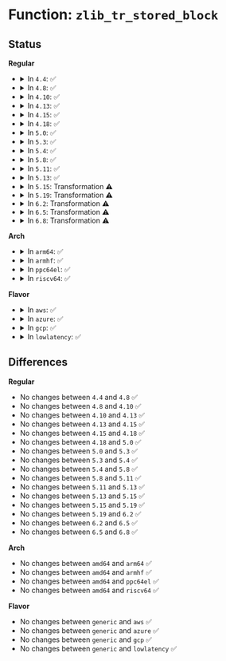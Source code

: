# Function: <code>zlib_tr_stored_block</code>

## Status
<b>Regular</b>
<ul>
<li>
<details>
<summary>In <code>4.4</code>: ✅</summary>

```c
void zlib_tr_stored_block(deflate_state *s, char *buf, ulg stored_len, int eof);
```

**Collision:** Unique Global

**Inline:** No

**Transformation:** False

**Instances:**

```
In lib/zlib_deflate/deftree.c (ffffffff8140cc90)
Location: lib/zlib_deflate/deftree.c:792
Inline: False
Direct callers:
  - lib/zlib_deflate/deflate.c:zlib_deflate
  - lib/zlib_deflate/deftree.c:zlib_tr_flush_block
```
**Symbols:**

```
ffffffff8140cc90-ffffffff8140ce2b: zlib_tr_stored_block (STB_GLOBAL)
```
</details>
</li>
<li>
<details>
<summary>In <code>4.8</code>: ✅</summary>

```c
void zlib_tr_stored_block(deflate_state *s, char *buf, ulg stored_len, int eof);
```

**Collision:** Unique Global

**Inline:** No

**Transformation:** False

**Instances:**

```
In lib/zlib_deflate/deftree.c (ffffffff814549a0)
Location: lib/zlib_deflate/deftree.c:792
Inline: False
Direct callers:
  - lib/zlib_deflate/deflate.c:zlib_deflate
  - lib/zlib_deflate/deftree.c:zlib_tr_flush_block
```
**Symbols:**

```
ffffffff814549a0-ffffffff81454b3c: zlib_tr_stored_block (STB_GLOBAL)
```
</details>
</li>
<li>
<details>
<summary>In <code>4.10</code>: ✅</summary>

```c
void zlib_tr_stored_block(deflate_state *s, char *buf, ulg stored_len, int eof);
```

**Collision:** Unique Global

**Inline:** No

**Transformation:** False

**Instances:**

```
In lib/zlib_deflate/deftree.c (ffffffff81473360)
Location: lib/zlib_deflate/deftree.c:792
Inline: False
Direct callers:
  - lib/zlib_deflate/deflate.c:zlib_deflate
  - lib/zlib_deflate/deftree.c:zlib_tr_flush_block
```
**Symbols:**

```
ffffffff81473360-ffffffff814734fc: zlib_tr_stored_block (STB_GLOBAL)
```
</details>
</li>
<li>
<details>
<summary>In <code>4.13</code>: ✅</summary>

```c
void zlib_tr_stored_block(deflate_state *s, char *buf, ulg stored_len, int eof);
```

**Collision:** Unique Global

**Inline:** No

**Transformation:** False

**Instances:**

```
In lib/zlib_deflate/deftree.c (ffffffff81478760)
Location: lib/zlib_deflate/deftree.c:792
Inline: False
Direct callers:
  - lib/zlib_deflate/deflate.c:zlib_deflate
  - lib/zlib_deflate/deftree.c:zlib_tr_flush_block
```
**Symbols:**

```
ffffffff81478760-ffffffff814788ed: zlib_tr_stored_block (STB_GLOBAL)
```
</details>
</li>
<li>
<details>
<summary>In <code>4.15</code>: ✅</summary>

```c
void zlib_tr_stored_block(deflate_state *s, char *buf, ulg stored_len, int eof);
```

**Collision:** Unique Global

**Inline:** No

**Transformation:** False

**Instances:**

```
In lib/zlib_deflate/deftree.c (ffffffff814a5b00)
Location: lib/zlib_deflate/deftree.c:792
Inline: False
Direct callers:
  - lib/zlib_deflate/deflate.c:zlib_deflate
  - lib/zlib_deflate/deftree.c:zlib_tr_flush_block
```
**Symbols:**

```
ffffffff814a5b00-ffffffff814a5c8d: zlib_tr_stored_block (STB_GLOBAL)
```
</details>
</li>
<li>
<details>
<summary>In <code>4.18</code>: ✅</summary>

```c
void zlib_tr_stored_block(deflate_state *s, char *buf, ulg stored_len, int eof);
```

**Collision:** Unique Global

**Inline:** No

**Transformation:** False

**Instances:**

```
In lib/zlib_deflate/deftree.c (ffffffff814dafa0)
Location: lib/zlib_deflate/deftree.c:792
Inline: False
Direct callers:
  - lib/zlib_deflate/deflate.c:zlib_deflate
  - lib/zlib_deflate/deftree.c:zlib_tr_flush_block
```
**Symbols:**

```
ffffffff814dafa0-ffffffff814db131: zlib_tr_stored_block (STB_GLOBAL)
```
</details>
</li>
<li>
<details>
<summary>In <code>5.0</code>: ✅</summary>

```c
void zlib_tr_stored_block(deflate_state *s, char *buf, ulg stored_len, int eof);
```

**Collision:** Unique Global

**Inline:** No

**Transformation:** False

**Instances:**

```
In lib/zlib_deflate/deftree.c (ffffffff814efa10)
Location: lib/zlib_deflate/deftree.c:792
Inline: False
Direct callers:
  - lib/zlib_deflate/deflate.c:zlib_deflate
  - lib/zlib_deflate/deftree.c:zlib_tr_flush_block
```
**Symbols:**

```
ffffffff814efa10-ffffffff814efba1: zlib_tr_stored_block (STB_GLOBAL)
```
</details>
</li>
<li>
<details>
<summary>In <code>5.3</code>: ✅</summary>

```c
void zlib_tr_stored_block(deflate_state *s, char *buf, ulg stored_len, int eof);
```

**Collision:** Unique Global

**Inline:** No

**Transformation:** False

**Instances:**

```
In lib/zlib_deflate/deftree.c (ffffffff8151c790)
Location: lib/zlib_deflate/deftree.c:792
Inline: False
Direct callers:
  - lib/zlib_deflate/deflate.c:zlib_deflate
  - lib/zlib_deflate/deftree.c:zlib_tr_flush_block
```
**Symbols:**

```
ffffffff8151c790-ffffffff8151c921: zlib_tr_stored_block (STB_GLOBAL)
```
</details>
</li>
<li>
<details>
<summary>In <code>5.4</code>: ✅</summary>

```c
void zlib_tr_stored_block(deflate_state *s, char *buf, ulg stored_len, int eof);
```

**Collision:** Unique Global

**Inline:** No

**Transformation:** False

**Instances:**

```
In lib/zlib_deflate/deftree.c (ffffffff8153d620)
Location: lib/zlib_deflate/deftree.c:738
Inline: False
Direct callers:
  - lib/zlib_deflate/deflate.c:zlib_deflate
  - lib/zlib_deflate/deftree.c:zlib_tr_flush_block
```
**Symbols:**

```
ffffffff8153d620-ffffffff8153d7b1: zlib_tr_stored_block (STB_GLOBAL)
```
</details>
</li>
<li>
<details>
<summary>In <code>5.8</code>: ✅</summary>

```c
void zlib_tr_stored_block(deflate_state *s, char *buf, ulg stored_len, int eof);
```

**Collision:** Unique Global

**Inline:** No

**Transformation:** False

**Instances:**

```
In lib/zlib_deflate/deftree.c (ffffffff815a1e80)
Location: lib/zlib_deflate/deftree.c:738
Inline: False
Direct callers:
  - lib/zlib_deflate/deflate.c:zlib_deflate
  - lib/zlib_deflate/deftree.c:zlib_tr_flush_block
```
**Symbols:**

```
ffffffff815a1e80-ffffffff815a2011: zlib_tr_stored_block (STB_GLOBAL)
```
</details>
</li>
<li>
<details>
<summary>In <code>5.11</code>: ✅</summary>

```c
void zlib_tr_stored_block(deflate_state *s, char *buf, ulg stored_len, int eof);
```

**Collision:** Unique Global

**Inline:** No

**Transformation:** False

**Instances:**

```
In lib/zlib_deflate/deftree.c (ffffffff815bd970)
Location: lib/zlib_deflate/deftree.c:738
Inline: False
Direct callers:
  - lib/zlib_deflate/deflate.c:zlib_deflate
  - lib/zlib_deflate/deftree.c:zlib_tr_flush_block
```
**Symbols:**

```
ffffffff815bd970-ffffffff815bdb17: zlib_tr_stored_block (STB_GLOBAL)
```
</details>
</li>
<li>
<details>
<summary>In <code>5.13</code>: ✅</summary>

```c
void zlib_tr_stored_block(deflate_state *s, char *buf, ulg stored_len, int eof);
```

**Collision:** Unique Global

**Inline:** No

**Transformation:** False

**Instances:**

```
In lib/zlib_deflate/deftree.c (ffffffff815c8680)
Location: lib/zlib_deflate/deftree.c:738
Inline: False
Direct callers:
  - lib/zlib_deflate/deflate.c:zlib_deflate
  - lib/zlib_deflate/deftree.c:zlib_tr_flush_block
```
**Symbols:**

```
ffffffff815c8680-ffffffff815c87ff: zlib_tr_stored_block (STB_GLOBAL)
```
</details>
</li>
<li>
<details>
<summary>In <code>5.15</code>: Transformation ⚠️</summary>

```c
void zlib_tr_stored_block(deflate_state *s, char *buf, ulg stored_len, int eof);
```

**Collision:** Unique Global

**Inline:** No

**Transformation:** True

**Instances:**

```
In lib/zlib_deflate/deftree.c (0)
Location: lib/zlib_deflate/deftree.c:738
Inline: False
Direct callers:
  - lib/zlib_deflate/deflate.c:zlib_deflate
  - lib/zlib_deflate/deftree.c:zlib_tr_flush_block
```
**Symbols:**

```
ffffffff81cdce6e-ffffffff81cdced9: zlib_tr_stored_block.cold (STB_LOCAL)
ffffffff81632680-ffffffff8163284b: zlib_tr_stored_block (STB_GLOBAL)
```
</details>
</li>
<li>
<details>
<summary>In <code>5.19</code>: Transformation ⚠️</summary>

```c
void zlib_tr_stored_block(deflate_state *s, char *buf, ulg stored_len, int eof);
```

**Collision:** Unique Global

**Inline:** No

**Transformation:** True

**Instances:**

```
In lib/zlib_deflate/deftree.c (0)
Location: lib/zlib_deflate/deftree.c:738
Inline: False
Direct callers:
  - lib/zlib_deflate/deflate.c:zlib_deflate
  - lib/zlib_deflate/deftree.c:zlib_tr_flush_block
```
**Symbols:**

```
ffffffff81e955f3-ffffffff81e9565e: zlib_tr_stored_block.cold (STB_LOCAL)
ffffffff817041a0-ffffffff8170437c: zlib_tr_stored_block (STB_GLOBAL)
```
</details>
</li>
<li>
<details>
<summary>In <code>6.2</code>: Transformation ⚠️</summary>

```c
void zlib_tr_stored_block(deflate_state *s, char *buf, ulg stored_len, int eof);
```

**Collision:** Unique Global

**Inline:** No

**Transformation:** True

**Instances:**

```
In lib/zlib_deflate/deftree.c (0)
Location: lib/zlib_deflate/deftree.c:738
Inline: False
Direct callers:
  - lib/zlib_deflate/deflate.c:zlib_deflate
  - lib/zlib_deflate/deftree.c:zlib_tr_flush_block
```
**Symbols:**

```
ffffffff8207a66c-ffffffff8207a6d7: zlib_tr_stored_block.cold (STB_LOCAL)
ffffffff817f6e60-ffffffff817f6f67: zlib_tr_stored_block (STB_GLOBAL)
```
</details>
</li>
<li>
<details>
<summary>In <code>6.5</code>: Transformation ⚠️</summary>

```c
void zlib_tr_stored_block(deflate_state *s, char *buf, ulg stored_len, int eof);
```

**Collision:** Unique Global

**Inline:** No

**Transformation:** True

**Instances:**

```
In lib/zlib_deflate/deftree.c (0)
Location: lib/zlib_deflate/deftree.c:738
Inline: False
Direct callers:
  - lib/zlib_deflate/deflate.c:zlib_deflate
  - lib/zlib_deflate/deftree.c:zlib_tr_flush_block
```
**Symbols:**

```
ffffffff820fadef-ffffffff820fae5a: zlib_tr_stored_block.cold (STB_LOCAL)
ffffffff81837260-ffffffff81837367: zlib_tr_stored_block (STB_GLOBAL)
```
</details>
</li>
<li>
<details>
<summary>In <code>6.8</code>: Transformation ⚠️</summary>

```c
void zlib_tr_stored_block(deflate_state *s, char *buf, ulg stored_len, int eof);
```

**Collision:** Unique Global

**Inline:** No

**Transformation:** True

**Instances:**

```
In lib/zlib_deflate/deftree.c (0)
Location: lib/zlib_deflate/deftree.c:738
Inline: False
Direct callers:
  - lib/zlib_deflate/deflate.c:zlib_deflate
  - lib/zlib_deflate/deftree.c:zlib_tr_flush_block
```
**Symbols:**

```
ffffffff821d8f5c-ffffffff821d8fc7: zlib_tr_stored_block.cold (STB_LOCAL)
ffffffff81888e20-ffffffff81888f27: zlib_tr_stored_block (STB_GLOBAL)
```
</details>
</li>
</ul>
<b>Arch</b>
<ul>
<li>
<details>
<summary>In <code>arm64</code>: ✅</summary>

```c
void zlib_tr_stored_block(deflate_state *s, char *buf, ulg stored_len, int eof);
```

**Collision:** Unique Global

**Inline:** No

**Transformation:** False

**Instances:**

```
In lib/zlib_deflate/deftree.c (ffff800010649cb8)
Location: lib/zlib_deflate/deftree.c:738
Inline: False
Direct callers:
  - lib/zlib_deflate/deflate.c:zlib_deflate
  - lib/zlib_deflate/deftree.c:zlib_tr_flush_block
```
**Symbols:**

```
ffff800010649cb8-ffff800010649e94: zlib_tr_stored_block (STB_GLOBAL)
```
</details>
</li>
<li>
<details>
<summary>In <code>armhf</code>: ✅</summary>

```c
void zlib_tr_stored_block(deflate_state *s, char *buf, ulg stored_len, int eof);
```

**Collision:** Unique Global

**Inline:** No

**Transformation:** False

**Instances:**

```
In lib/zlib_deflate/deftree.c (c07f0850)
Location: lib/zlib_deflate/deftree.c:738
Inline: False
Direct callers:
  - lib/zlib_deflate/deflate.c:zlib_deflate
  - lib/zlib_deflate/deftree.c:zlib_tr_flush_block
```
**Symbols:**

```
c07f0850-c07f0a18: zlib_tr_stored_block (STB_GLOBAL)
```
</details>
</li>
<li>
<details>
<summary>In <code>ppc64el</code>: ✅</summary>

```c
void zlib_tr_stored_block(deflate_state *s, char *buf, ulg stored_len, int eof);
```

**Collision:** Unique Global

**Inline:** No

**Transformation:** False

**Instances:**

```
In lib/zlib_deflate/deftree.c (c0000000007f7840)
Location: lib/zlib_deflate/deftree.c:738
Inline: False
Direct callers:
  - lib/zlib_deflate/deflate.c:zlib_deflate
  - lib/zlib_deflate/deftree.c:zlib_tr_flush_block
```
**Symbols:**

```
c0000000007f7840-c0000000007f7a54: zlib_tr_stored_block (STB_GLOBAL)
```
</details>
</li>
<li>
<details>
<summary>In <code>riscv64</code>: ✅</summary>

```c
void zlib_tr_stored_block(deflate_state *s, char *buf, ulg stored_len, int eof);
```

**Collision:** Unique Global

**Inline:** No

**Transformation:** False

**Instances:**

```
In lib/zlib_deflate/deftree.c (ffffffe000475bf8)
Location: lib/zlib_deflate/deftree.c:738
Inline: False
Direct callers:
  - lib/zlib_deflate/deflate.c:zlib_deflate
  - lib/zlib_deflate/deftree.c:zlib_tr_flush_block
```
**Symbols:**

```
ffffffe000475bf8-ffffffe000475d84: zlib_tr_stored_block (STB_GLOBAL)
```
</details>
</li>
</ul>
<b>Flavor</b>
<ul>
<li>
<details>
<summary>In <code>aws</code>: ✅</summary>

```c
void zlib_tr_stored_block(deflate_state *s, char *buf, ulg stored_len, int eof);
```

**Collision:** Unique Global

**Inline:** No

**Transformation:** False

**Instances:**

```
In lib/zlib_deflate/deftree.c (ffffffff81535c00)
Location: lib/zlib_deflate/deftree.c:738
Inline: False
Direct callers:
  - lib/zlib_deflate/deflate.c:zlib_deflate
  - lib/zlib_deflate/deftree.c:zlib_tr_flush_block
```
**Symbols:**

```
ffffffff81535c00-ffffffff81535d91: zlib_tr_stored_block (STB_GLOBAL)
```
</details>
</li>
<li>
<details>
<summary>In <code>azure</code>: ✅</summary>

```c
void zlib_tr_stored_block(deflate_state *s, char *buf, ulg stored_len, int eof);
```

**Collision:** Unique Global

**Inline:** No

**Transformation:** False

**Instances:**

```
In lib/zlib_deflate/deftree.c (ffffffff81525ee0)
Location: lib/zlib_deflate/deftree.c:738
Inline: False
Direct callers:
  - lib/zlib_deflate/deflate.c:zlib_deflate
  - lib/zlib_deflate/deftree.c:zlib_tr_flush_block
```
**Symbols:**

```
ffffffff81525ee0-ffffffff81526071: zlib_tr_stored_block (STB_GLOBAL)
```
</details>
</li>
<li>
<details>
<summary>In <code>gcp</code>: ✅</summary>

```c
void zlib_tr_stored_block(deflate_state *s, char *buf, ulg stored_len, int eof);
```

**Collision:** Unique Global

**Inline:** No

**Transformation:** False

**Instances:**

```
In lib/zlib_deflate/deftree.c (ffffffff81531940)
Location: lib/zlib_deflate/deftree.c:738
Inline: False
Direct callers:
  - lib/zlib_deflate/deflate.c:zlib_deflate
  - lib/zlib_deflate/deftree.c:zlib_tr_flush_block
```
**Symbols:**

```
ffffffff81531940-ffffffff81531ad1: zlib_tr_stored_block (STB_GLOBAL)
```
</details>
</li>
<li>
<details>
<summary>In <code>lowlatency</code>: ✅</summary>

```c
void zlib_tr_stored_block(deflate_state *s, char *buf, ulg stored_len, int eof);
```

**Collision:** Unique Global

**Inline:** No

**Transformation:** False

**Instances:**

```
In lib/zlib_deflate/deftree.c (ffffffff8154b770)
Location: lib/zlib_deflate/deftree.c:738
Inline: False
Direct callers:
  - lib/zlib_deflate/deflate.c:zlib_deflate
  - lib/zlib_deflate/deftree.c:zlib_tr_flush_block
```
**Symbols:**

```
ffffffff8154b770-ffffffff8154b901: zlib_tr_stored_block (STB_GLOBAL)
```
</details>
</li>
</ul>

## Differences
<b>Regular</b>
<ul>
<li>
No changes between <code>4.4</code> and <code>4.8</code> ✅
</li>
<li>
No changes between <code>4.8</code> and <code>4.10</code> ✅
</li>
<li>
No changes between <code>4.10</code> and <code>4.13</code> ✅
</li>
<li>
No changes between <code>4.13</code> and <code>4.15</code> ✅
</li>
<li>
No changes between <code>4.15</code> and <code>4.18</code> ✅
</li>
<li>
No changes between <code>4.18</code> and <code>5.0</code> ✅
</li>
<li>
No changes between <code>5.0</code> and <code>5.3</code> ✅
</li>
<li>
No changes between <code>5.3</code> and <code>5.4</code> ✅
</li>
<li>
No changes between <code>5.4</code> and <code>5.8</code> ✅
</li>
<li>
No changes between <code>5.8</code> and <code>5.11</code> ✅
</li>
<li>
No changes between <code>5.11</code> and <code>5.13</code> ✅
</li>
<li>
No changes between <code>5.13</code> and <code>5.15</code> ✅
</li>
<li>
No changes between <code>5.15</code> and <code>5.19</code> ✅
</li>
<li>
No changes between <code>5.19</code> and <code>6.2</code> ✅
</li>
<li>
No changes between <code>6.2</code> and <code>6.5</code> ✅
</li>
<li>
No changes between <code>6.5</code> and <code>6.8</code> ✅
</li>
</ul>
<b>Arch</b>
<ul>
<li>
No changes between <code>amd64</code> and <code>arm64</code> ✅
</li>
<li>
No changes between <code>amd64</code> and <code>armhf</code> ✅
</li>
<li>
No changes between <code>amd64</code> and <code>ppc64el</code> ✅
</li>
<li>
No changes between <code>amd64</code> and <code>riscv64</code> ✅
</li>
</ul>
<b>Flavor</b>
<ul>
<li>
No changes between <code>generic</code> and <code>aws</code> ✅
</li>
<li>
No changes between <code>generic</code> and <code>azure</code> ✅
</li>
<li>
No changes between <code>generic</code> and <code>gcp</code> ✅
</li>
<li>
No changes between <code>generic</code> and <code>lowlatency</code> ✅
</li>
</ul>
